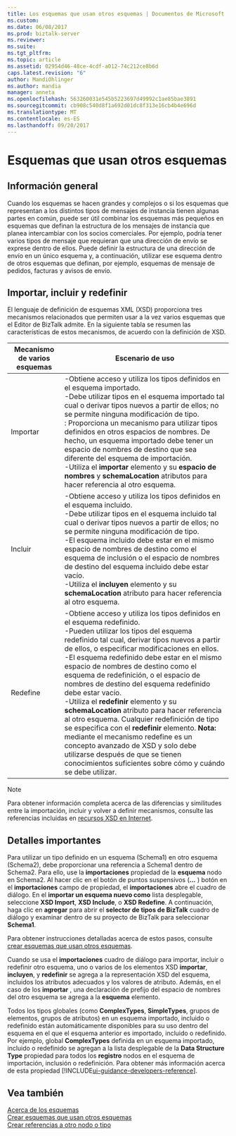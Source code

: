 ```yaml
---
title: Los esquemas que usan otros esquemas | Documentos de Microsoft
ms.custom: 
ms.date: 06/08/2017
ms.prod: biztalk-server
ms.reviewer: 
ms.suite: 
ms.tgt_pltfrm: 
ms.topic: article
ms.assetid: 02954d46-48ce-4cdf-a012-74c212ce8b6d
caps.latest.revision: "6"
author: MandiOhlinger
ms.author: mandia
manager: anneta
ms.openlocfilehash: 563260031e545b5223697d49992c1ae85bae3891
ms.sourcegitcommit: cb908c540d8f1a692d01dc8f313e16cb4b4e696d
ms.translationtype: MT
ms.contentlocale: es-ES
ms.lasthandoff: 09/20/2017
---
```

# <a name="schemas-that-use-other-schemas"></a>Esquemas que usan otros esquemas

## <a name="overview"></a>Información general
Cuando los esquemas se hacen grandes y complejos o si los esquemas que representan a los distintos tipos de mensajes de instancia tienen algunas partes en común, puede ser útil combinar los esquemas más pequeños en esquemas que definan la estructura de los mensajes de instancia que planea intercambiar con los socios comerciales. Por ejemplo, podría tener varios tipos de mensaje que requieran que una dirección de envío se exprese dentro de ellos. Puede definir la estructura de una dirección de envío en un único esquema y, a continuación, utilizar ese esquema dentro de otros esquemas que definan, por ejemplo, esquemas de mensaje de pedidos, facturas y avisos de envío.  

## <a name="import-include-and-redefine"></a>Importar, incluir y redefinir  
 El lenguaje de definición de esquemas XML (XSD) proporciona tres mecanismos relacionados que permiten usar a la vez varios esquemas que el Editor de BizTalk admite. En la siguiente tabla se resumen las características de estos mecanismos, de acuerdo con la definición de XSD.  
  
|Mecanismo de varios esquemas|Escenario de uso|  
|---------------------------|--------------------|  
|Importar|-Obtiene acceso y utiliza los tipos definidos en el esquema importado.<br />-Debe utilizar tipos en el esquema importado tal cual o derivar tipos nuevos a partir de ellos; no se permite ninguna modificación de tipo.<br />: Proporciona un mecanismo para utilizar tipos definidos en otros espacios de nombres. De hecho, un esquema importado debe tener un espacio de nombres de destino que sea diferente del esquema de importación.<br />-Utiliza el **importar** elemento y su **espacio de nombres** y **schemaLocation** atributos para hacer referencia al otro esquema.|  
|Incluir|-Obtiene acceso y utiliza los tipos definidos en el esquema incluido.<br />-Debe utilizar tipos en el esquema incluido tal cual o derivar tipos nuevos a partir de ellos; no se permite ninguna modificación de tipo.<br />-El esquema incluido debe estar en el mismo espacio de nombres de destino como el esquema de inclusión o el espacio de nombres de destino del esquema incluido debe estar vacío.<br />-Utiliza el **incluyen** elemento y su **schemaLocation** atributo para hacer referencia al otro esquema.|  
|Redefine|-Obtiene acceso y utiliza los tipos definidos en el esquema redefinido.<br />-Pueden utilizar los tipos del esquema redefinido tal cual, derivar tipos nuevos a partir de ellos, o especificar modificaciones en ellos.<br />-El esquema redefinido debe estar en el mismo espacio de nombres de destino como el esquema de redefinición, o el espacio de nombres de destino del esquema redefinido debe estar vacío.<br />-Utiliza el **redefinir** elemento y su **schemaLocation** atributo para hacer referencia al otro esquema. Cualquier redefinición de tipo se especifica con el **redefinir** elemento. **Nota:** mediante el mecanismo redefine es un concepto avanzado de XSD y solo debe utilizarse después de que se tienen conocimientos suficientes sobre cómo y cuándo se debe utilizar.|  
  
> [!NOTE]
>  Para obtener información completa acerca de las diferencias y similitudes entre la importación, incluir y volver a definir mecanismos, consulte las referencias incluidas en [recursos XSD en Internet](../core/xsd-resources-on-the-web.md).  

## <a name="important-details"></a>Detalles importantes  
 Para utilizar un tipo definido en un esquema (Schema1) en otro esquema (Schema2), debe proporcionar una referencia a Schema1 dentro de Schema2. Para ello, use la **importaciones** propiedad de la **esquema** nodo en Schema2. Al hacer clic en el botón de puntos suspensivos (**...** ) botón en el **importaciones** campo de propiedad, el **importaciones** abre el cuadro de diálogo. En el **importar un esquema nuevo como** lista desplegable, seleccione **XSD Import**, **XSD Include**, o **XSD Redefine**. A continuación, haga clic en **agregar** para abrir el **selector de tipos de BizTalk** cuadro de diálogo y examinar dentro de su proyecto de BizTalk para seleccionar **Schema1**.  
  
 Para obtener instrucciones detalladas acerca de estos pasos, consulte [crear esquemas que usan otros esquemas](../core/how-to-create-schemas-that-use-other-schemas.md).  
  
 Cuando se usa el **importaciones** cuadro de diálogo para importar, incluir o redefinir otro esquema, uno o varios de los elementos XSD **importar**, **incluyen**, y **redefinir**  se agrega a la representación XSD del esquema, incluidos los atributos adecuados y los valores de atributo. Además, en el caso de los **importar** , una declaración de prefijo del espacio de nombres del otro esquema se agrega a la **esquema** elemento.  
  
 Todos los tipos globales (como **ComplexTypes**, **SimpleTypes**, grupos de elementos, grupos de atributos) en un esquema importado, incluido o redefinido están automáticamente disponibles para su uso dentro del esquema en el que el esquema anterior es importado, incluido o redefinido. Por ejemplo, global **ComplexTypes** definida en un esquema importado, incluido o redefinido se agregan a la lista desplegable de la **Data Structure Type** propiedad para todos los **registro** nodos en el esquema de importación, inclusión o redefinición. Para obtener más información acerca de esta propiedad [!INCLUDE[ui-guidance-developers-reference](../includes/ui-guidance-developers-reference.md)].
  
## <a name="see-also"></a>Vea también  
 [Acerca de los esquemas](../core/about-schemas.md)   
 [Crear esquemas que usan otros esquemas](../core/how-to-create-schemas-that-use-other-schemas.md)   
 [Crear referencias a otro nodo o tipo](../core/how-to-create-references-to-another-node-or-type.md)